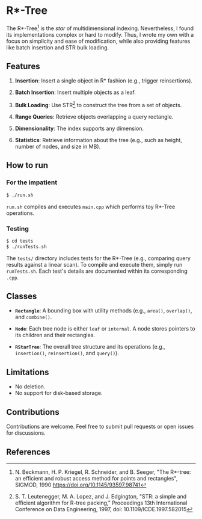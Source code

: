 # R*-Tree

The R*-Tree[^1] is the *star* of multidimensional indexing. Nevertheless, I found its implementations complex or hard to modify. Thus, I wrote my own with a focus on simplicity and ease of modification, while also providing features like batch insertion and STR bulk loading.

## Features

1. **Insertion**: Insert a single object in R* fashion (e.g., trigger reinsertions). 

2. **Batch Insertion**: Insert multiple objects as a leaf.

3. **Bulk Loading**: Use STR[^2] to construct the tree from a set of objects.

4. **Range Queries**: Retrieve objects overlapping a query rectangle.

5. **Dimensionality**: The index supports any dimension.

6. **Statistics**: Retrieve information about the tree (e.g., such as height, number of nodes, and size in MB).

## How to run

### For the impatient

```bash
$ ./run.sh
```
`run.sh` compiles and executes `main.cpp` which performs toy R*-Tree operations.

### Testing

```bash
$ cd tests
$ ./runTests.sh
```
The `tests/` directory includes tests for the R*-Tree (e.g., comparing query results against a linear scan). 
To compile and execute them, simply run `runTests.sh`. 
Each test's details are documented within its corresponding `.cpp`.

## Classes

- **`Rectangle`**: 
  A bounding box with utility methods (e.g., `area()`, `overlap()`, and `combine()`.

- **`Node`**:
  Each tree node is either `leaf` or `internal`. A node stores pointers to its children and their rectangles.

- **`RStarTree`**:
  The overall tree structure and its operations (e.g., `insertion()`, `reinsertion()`, and `query()`).


## Limitations
- No deletion.
- No support for disk-based storage.

## Contributions
Contributions are welcome. Feel free to submit pull requests or open issues for discussions.

## References
[^1]: N. Beckmann, H. P. Kriegel, R. Schneider, and B. Seeger, "The R*-tree: an efficient and robust access method for points and rectangles", SIGMOD, 1990 https://doi.org/10.1145/93597.98741
[^2]: S. T. Leutenegger, M. A. Lopez, and J. Edgington, "STR: a simple and efficient algorithm for R-tree packing," Proceedings 13th International Conference on Data Engineering, 1997, doi: 10.1109/ICDE.1997.582015


